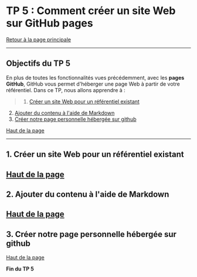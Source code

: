 <style>
.note {
  min-height: 17px;
  margin: 4px 0 2px;
    margin-bottom: 2px;
  font-size: 12px;
  color: #000000;
  font-size: 14px !important;
  padding: 16px !important;
  margin-bottom: 24px !important;
  border-color: #000000; !important;
  background-color: rgba(84,174,255,0.4); !important;
  border-radius: 4px !important;
  border: 1px solid #000000; !important;
}
</style>

<a id='TP5'></a>
# TP 5 : Comment créer un site Web sur GitHub pages
[Retour à la page principale](../index.md)


---

## Objectifs du TP 5

En plus de toutes les fonctionnalités vues précédemment, avec les **pages GitHub**, GitHub vous permet d'héberger une page Web à partir de votre référentiel. Dans ce TP, nous allons apprendre à :

>1. [Créer un site Web pour un référentiel existant](#creation-web)
2. [Ajouter du contenu à l'aide de Markdown](#markdown)
3. [Créer notre page personnelle hébergée sur github](#page-perso)

   

[Haut de la page](#TP5)

---

<a id='creation-web'></a>
## 1. Créer un site Web pour un référentiel existant 

[Haut de la page](#TP5)
---
<a id='markdown'></a>
## 2. Ajouter du contenu à l'aide de Markdown  


[Haut de la page](#TP5)
-----

<a id='page-perso'></a>
## 3. Créer notre page personnelle hébergée sur github  


[Haut de la page](#TP5)


**Fin du TP 5**
